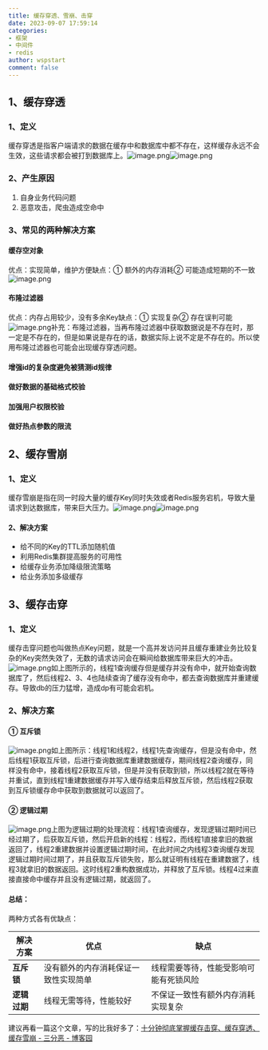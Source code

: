 ```yaml
---
title: 缓存穿透、雪崩、击穿
date: 2023-09-07 17:59:14
categories:
- 框架
- 中间件
- redis
author: wspstart
comment: false
---
```



## 1、缓存穿透

### 1、定义
缓存穿透是指客户端请求的数据在缓存中和数据库中都不存在，这样缓存永远不会生效，这些请求都会被打到数据库上。![image.png](https://raw.githubusercontent.com/zrgzs/images/main/images/20230907220559.jpg)![image.png](https://raw.githubusercontent.com/zrgzs/images/main/images/20230907220601.jpg)

### 2、产生原因

1. 自身业务代码问题
2. 恶意攻击，爬虫造成空命中

### 3、常见的两种解决方案

#### 缓存空对象
优点：实现简单，维护方便缺点：① 额外的内存消耗② 可能造成短期的不一致![image.png](https://raw.githubusercontent.com/zrgzs/images/main/images/20230907220603.jpg)

#### 布隆过滤器
优点：内存占用较少，没有多余Key缺点：① 实现复杂② 存在误判可能![image.png](https://raw.githubusercontent.com/zrgzs/images/main/images/20230907220606.jpg)补充：布隆过滤器，当再布隆过滤器中获取数据说是不存在时，那一定是不存在的，但是如果说是存在的话，数据实际上说不定是不存在的。所以使用布隆过滤器也可能会出现缓存穿透问题。

#### 增强id的复杂度避免被猜测id规律

#### 做好数据的基础格式校验

#### 加强用户权限校验

#### 做好热点参数的限流


## 2、缓存雪崩

### 1、定义
缓存雪崩是指在同一时段大量的缓存Key同时失效或者Redis服务宕机，导致大量请求到达数据库，带来巨大压力。![image.png](https://raw.githubusercontent.com/zrgzs/images/main/images/20230907220608.jpg)![image.png](https://raw.githubusercontent.com/zrgzs/images/main/images/20230907220610.jpg)

#### 2、解决方案

- 给不同的Key的TTL添加随机值
- 利用Redis集群提高服务的可用性
- 给缓存业务添加降级限流策略
- 给业务添加多级缓存


## 3、缓存击穿

### 1、定义
缓存击穿问题也叫做热点Key问题，就是一个高并发访问并且缓存重建业务比较复杂的Key突然失效了，无数的请求访问会在瞬间给数据库带来巨大的冲击。![image.png](https://raw.githubusercontent.com/zrgzs/images/main/images/20230907220613.jpg)如上图所示的，线程1查询缓存但是缓存并没有命中，就开始查询数据库了，然后线程2、3、4也陆续查询了缓存没有命中，都去查询数据库并重建缓存。导致db的压力猛增，造成dp有可能会宕机。

### 2、解决方案

#### ① 互斥锁
![image.png](https://raw.githubusercontent.com/zrgzs/images/main/images/20230907220615.jpg)如上图所示：线程1和线程2，线程1先查询缓存，但是没有命中，然后线程1获取互斥锁，后进行查询数据库重建数据缓存，期间线程2查询缓存，同样没有命中，接着线程2获取互斥锁，但是并没有获取到锁，所以线程2就在等待并重试，直到线程1重建数据缓存并写入缓存结束后释放互斥锁，然后线程2获取到互斥锁缓存命中获取到数据就可以返回了。

#### ② 逻辑过期
![image.png](https://raw.githubusercontent.com/zrgzs/images/main/images/20230907220617.jpg)上图为逻辑过期的处理流程：线程1查询缓存，发现逻辑过期时间已经过期了，后获取互斥锁，然后开启新的线程：线程2，而线程1直接拿旧的数据返回了，线程2重建数据并设置逻辑过期时间，在此时间之内线程3查询缓存发现逻辑过期时间过期了，并且获取互斥锁失败，那么就证明有线程在重建数据了，线程3就拿旧的数据返回。这时线程2重构数据成功，并释放了互斥锁。线程4过来直接直接命中缓存并且没有逻辑过期，就返回了。

#### 总结：
两种方式各有优缺点：

| **解决方案** | **优点** | **缺点** |
| --- | --- | --- |
| **互斥锁** | 没有额外的内存消耗保证一致性实现简单 | 线程需要等待，性能受影响可能有死锁风险 |
| **逻辑过期** | 线程无需等待，性能较好 | 不保证一致性有额外内存消耗实现复杂 |

 

建议再看一篇这个文章，写的比我好多了：[十分钟彻底掌握缓存击穿、缓存穿透、缓存雪崩 - 三分恶 - 博客园](https://www.cnblogs.com/three-fighter/p/15253451.html)


